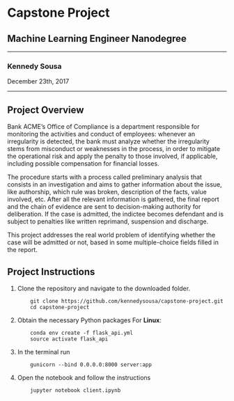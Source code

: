 
# Capstone Project
## Machine Learning Engineer Nanodegree
___
### Kennedy Sousa
December 23th, 2017
___


## Project Overview

Bank ACME’s Office of Compliance is a department responsible for monitoring the activities and conduct of employees: whenever an irregularity is detected, the bank must analyze whether the irregularity stems from misconduct or weaknesses in the process, in order to mitigate the operational risk and apply the penalty to those involved, if applicable, including possible compensation for financial losses. 

The procedure starts with a process called preliminary analysis that consists in an investigation and aims to gather information about the issue, like authorship, which rule was broken, description of the facts, value involved, etc. After all the relevant information is gathered, the final report and the chain of evidence are sent to decision-making authority for deliberation. If the case is admitted, the indictee becomes defendant and is subject to penalties like written reprimand, suspension and discharge. 

This project addresses the real world problem of identifying whether the case will be admitted or not, based in some multiple-choice fields filled in the report.

## Project Instructions

1. Clone the repository and navigate to the downloaded folder.

	```	
		git clone https://github.com/kennedysousa/capstone-project.git
		cd capstone-project
	```
2. Obtain the necessary Python packages
	For __Linux__:
	```
		conda env create -f flask_api.yml
		source activate flask_api
	```
3. In the terminal run 
    ```
        gunicorn --bind 0.0.0.0:8000 server:app
    ```
    
4. Open the notebook and follow the instructions
    ```
        jupyter notebook client.ipynb
    ```
    
